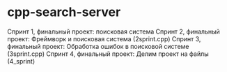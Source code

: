 # cpp-search-server
Спринт 1, финальный проект: поисковая система
Спринт 2, финальный проект: Фреймворк и поисковая система (2sprint.cpp)
Спринт 3, финальный проект: Обработка ошибок в поисковой системе (3sprint.cpp)
Спринт 4, финальный проект: Делим проект на файлы (4_sprint)
